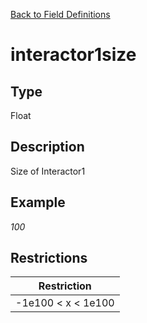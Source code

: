 [Back to Field Definitions](../../field_definition_overview)
# interactor1size

## Type
Float

## Description


Size of Interactor1
## Example
*100*

## Restrictions
| Restriction |
| :---------: |
| -1e100 < x < 1e100 |

